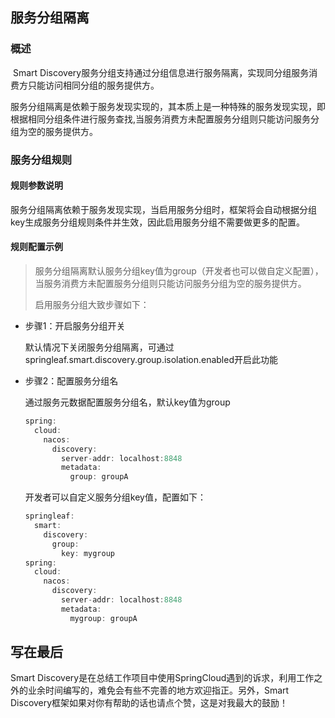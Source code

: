 ﻿

## 服务分组隔离



### 概述

​     Smart Discovery服务分组支持通过分组信息进行服务隔离，实现同分组服务消费方只能访问相同分组的服务提供方。

​    服务分组隔离是依赖于服务发现实现的，其本质上是一种特殊的服务发现实现，即根据相同分组条件进行服务查找,当服务消费方未配置服务分组则只能访问服务分组为空的服务提供方。

### 服务分组规则

#### 规则参数说明

​    服务分组隔离依赖于服务发现实现，当启用服务分组时，框架将会自动根据分组key生成服务分组规则条件并生效，因此启用服务分组不需要做更多的配置。



#### 规则配置示例

> 服务分组隔离默认服务分组key值为group（开发者也可以做自定义配置），当服务消费方未配置服务分组则只能访问服务分组为空的服务提供方。
>
> 启用服务分组大致步骤如下：

- 步骤1：开启服务分组开关

  默认情况下关闭服务分组隔离，可通过springleaf.smart.discovery.group.isolation.enabled开启此功能

- 步骤2：配置服务分组名

  通过服务元数据配置服务分组名，默认key值为group

  ```java
  spring:
    cloud:
      nacos:
        discovery:
          server-addr: localhost:8848
          metadata:
            group: groupA
  ```

  开发者可以自定义服务分组key值，配置如下：

  ```java
  springleaf:
    smart:
      discovery:
        group:
          key: mygroup
  spring:
    cloud:
      nacos:
        discovery:
          server-addr: localhost:8848
          metadata:
            mygroup: groupA
  ```

## 写在最后
Smart Discovery是在总结工作项目中使用SpringCloud遇到的诉求，利用工作之外的业余时间编写的，难免会有些不完善的地方欢迎指正。另外，Smart Discovery框架如果对你有帮助的话也请点个赞，这是对我最大的鼓励！